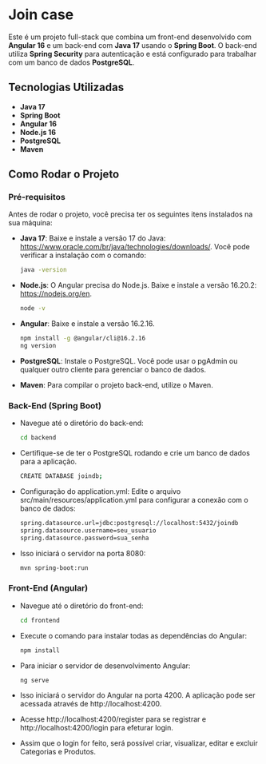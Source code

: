 # Join case

Este é um projeto full-stack que combina um front-end desenvolvido com **Angular 16** e um back-end com **Java 17** usando o **Spring Boot**. O back-end utiliza **Spring Security** para autenticação e está configurado para trabalhar com um banco de dados **PostgreSQL**.

## Tecnologias Utilizadas

- **Java 17**
- **Spring Boot**
- **Angular 16**
- **Node.js 16**
- **PostgreSQL**
- **Maven**

## Como Rodar o Projeto

### Pré-requisitos

Antes de rodar o projeto, você precisa ter os seguintes itens instalados na sua máquina:

- **Java 17**: Baixe e instale a versão 17 do Java: https://www.oracle.com/br/java/technologies/downloads/. Você pode verificar a instalação com o comando:

  ```bash
  java -version

- **Node.js**: O Angular precisa do Node.js. Baixe e instale a versão 16.20.2: https://nodejs.org/en.

    ```bash
    node -v

- **Angular**: Baixe e instale a versão 16.2.16.
    ```bash
    npm install -g @angular/cli@16.2.16
    ng version
  
- **PostgreSQL**: Instale o PostgreSQL. Você pode usar o pgAdmin ou qualquer outro cliente para gerenciar o banco de dados.

- **Maven**: Para compilar o projeto back-end, utilize o Maven.

### Back-End (Spring Boot)
- Navegue até o diretório do back-end:
  ```bash
  cd backend

- Certifique-se de ter o PostgreSQL rodando e crie um banco de dados para a aplicação.
  ```bash
  CREATE DATABASE joindb;
  
- Configuração do application.yml: Edite o arquivo src/main/resources/application.yml para configurar a conexão com o banco de dados:

    ```bash
    spring.datasource.url=jdbc:postgresql://localhost:5432/joindb
    spring.datasource.username=seu_usuario
    spring.datasource.password=sua_senha

- Isso iniciará o servidor na porta 8080:
    ```bash
    mvn spring-boot:run

### Front-End (Angular)
- Navegue até o diretório do front-end:

    ```bash
    cd frontend

- Execute o comando para instalar todas as dependências do Angular:

    ```bash
    npm install
  
- Para iniciar o servidor de desenvolvimento Angular:

    ```bash
    ng serve
- Isso iniciará o servidor do Angular na porta 4200. A aplicação pode ser acessada através de http://localhost:4200.

- Acesse http://localhost:4200/register para se registrar e http://localhost:4200/login para efeturar login.
- Assim que o login for feito, será possível criar, visualizar, editar e excluir Categorias e Produtos.